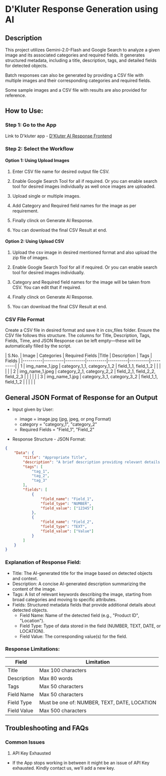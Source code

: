 # D'Kluter Response Generation using AI

## Description
This project utilizes Gemini-2.0-Flash and Google Search to analyze a given image and its associated categories and required fields. It generates structured metadata, including a title, description, tags, and detailed fields for detected objects.

Batch responses can also be generated by providing a CSV file with multiple images and their corresponding categories and required fields.

Some sample images and a CSV file with results are also provided for reference.

## How to Use:
### Step 1: Go to the App
Link to D'kluter app - [D'Kluter AI Response Frontend](https://dkluter-ai-response.streamlit.app/)

### Step 2: Select the Workflow
#### Option 1: Using Upload Images
1. Enter CSV file name for desired output file CSV.

2. Enable Google Search Tool for all if required. Or you can enable search tool for desired images individually as well once images are uploaded.

3. Upload single or multiple images.

4. Add Category and Required field names for the image as per requirement.

5. Finally clinck on Generate AI Response.

6. You can download the final CSV Result at end.

#### Option 2: Using Upload CSV
1. Upload the csv image in desired mentioned format and also upload the zip file of images.

2. Enable Google Search Tool for all if required. Or you can enable search tool for desired images individually.

4. Category and Required field names for the image will be taken from CSV. You can edit that if required.

5. Finally clinck on Generate AI Response.

6. You can download the final CSV Result at end.

### CSV File Format
Create a CSV file in desired format and save it in csv_files folder. 
Ensure the CSV file follows this structure. The columns for Title, Description, Tags, Fields, Time, and JSON Response can be left empty—these will be automatically filled by the script.

| S.No. | Image | Categories | Required Fields |Title | Description | Tags | Fields | 
|----------|----------|----------|----------|----------|----------|----------|
| 1 | img_name_1.jpg | category_1_1, category_1_2 | field_1_1, field_1_2 | | | | | 
| 2 | img_name_1.jpeg | category_2_1, category_2_2 | field_2_1, field_2_2, field_2_3 | | | | | 
| 3 | img_name_1.jpg | category_3_1, category_3_2 | field_1_1, field_1_2 | | | | | 

## General JSON Format of Response for an Output
- Input given by User:
    - image = image.jpg (jpg, jpeg, or png Format)
    - category = "category_1", "category_2"
    - Required Fields = "Field_1", "Field_2"

- Response Structure - JSON Format:
```json
{
    "Data": {
        "title": "Appropriate Title",
        "description": "A brief description providing relevant details about their characteristics, actions, or context while ignoring the background.",
        "tags": [
            "tag_1",
            "tag_2",
            "tag_3"
        ],
        "fields": [
            {
                "field_name": "Field_1",
                "field_type": "NUMBER",
                "field_value": ["12345"]
            },
            {
                "field_name": "Field_2",
                "field_type": "TEXT",
                "field_value": ["Value"]
            }
        ]
    }
}
```
### Explanation of Response Field: 
- Title: The AI-generated title for the image based on detected objects and context.
- Description: A concise AI-generated description summarizing the content of the image.
- Tags: A list of relevant keywords describing the image, starting from broad categories and moving to specific attributes.
- Fields: Structured metadata fields that provide additional details about detected objects.
    - Field Name: Name of the detected field (e.g., "Product ID", "Location").
    - Field Type: Type of data stored in the field (NUMBER, TEXT, DATE, or LOCATION).
    - Field Value: The corresponding value(s) for the field.

### Response Limitations:

| Field | Limitation |
|----------|----------|
| Title | Max 100 characters |
| Description | Max 80 words |
| Tags | Max 50 characters |
| Field Name | Max 50 characters | 
| Field Type | Must be one of: NUMBER, TEXT, DATE, LOCATION |
| Field Value | Max 500 characters |


## Troubleshooting and FAQs

### Common Issues
1. API Key Exhausted
- If the App stops working in between it might be an issue of API Key exhausted. Kindly contact us, we'll add a new key.
